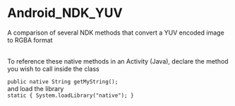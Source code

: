 # Android_NDK_YUV
A comparison of several NDK methods that convert a YUV encoded image to RGBA format

<br>
To reference these native methods in an Activity (Java), declare the method you wish to call inside the class
<br> 


`public native String getMyString();
` 
<br> 
and load the library 
<br> 
`
static {
        System.loadLibrary("native");
    }
`
